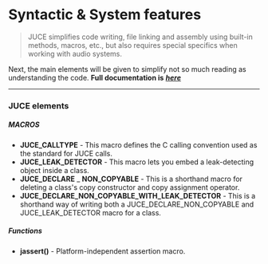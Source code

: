 # Syntactic & System features
> JUCE simplifies code writing, file linking and assembly using built-in methods, macros, etc., but also requires special specifics when working with audio systems.

Next, the main elements will be given to simplify not so much reading as understanding the code.
__Full documentation is__ [___here___](https://docs.juce.com/master/group__juce__core-system.html)
***
### JUCE elements
##### MACROS
* __JUCE_CALLTYPE__ - This macro defines the C calling convention used as the standard for JUCE calls.
* __JUCE_LEAK_DETECTOR__ - This macro lets you embed a leak-detecting object inside a class.
* __JUCE_DECLARE__ _ __NON_COPYABLE__ - This is a shorthand macro for deleting a class's copy constructor and copy assignment operator.
* __JUCE_DECLARE_NON_COPYABLE_WITH_LEAK_DETECTOR__ - This is a shorthand way of writing both a JUCE_DECLARE_NON_COPYABLE and JUCE_LEAK_DETECTOR macro for a class.
##### Functions
* __jassert()__ - Platform-independent assertion macro.


